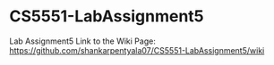# CS5551-LabAssignment5
Lab Assignment5
Link to the Wiki Page:
https://github.com/shankarpentyala07/CS5551-LabAssignment5/wiki

